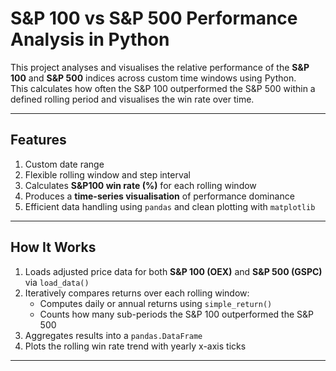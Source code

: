 # S&P 100 vs S&P 500 Performance Analysis in Python

This project analyses and visualises the relative performance of the **S&P 100** and **S&P 500** indices across custom time windows using Python.  
This calculates how often the S&P 100 outperformed the S&P 500 within a defined rolling period and visualises the win rate over time.

---

## Features
1. Custom date range
2. Flexible rolling window and step interval
3. Calculates **S&P100 win rate (%)** for each rolling window  
4. Produces a **time-series visualisation** of performance dominance
5. Efficient data handling using `pandas` and clean plotting with `matplotlib`

---

## How It Works
1. Loads adjusted price data for both **S&P 100 (OEX)** and **S&P 500 (GSPC)** via `load_data()`  
2. Iteratively compares returns over each rolling window:
   - Computes daily or annual returns using `simple_return()`
   - Counts how many sub-periods the S&P 100 outperformed the S&P 500
3. Aggregates results into a `pandas.DataFrame`
4. Plots the rolling win rate trend with yearly x-axis ticks

---
